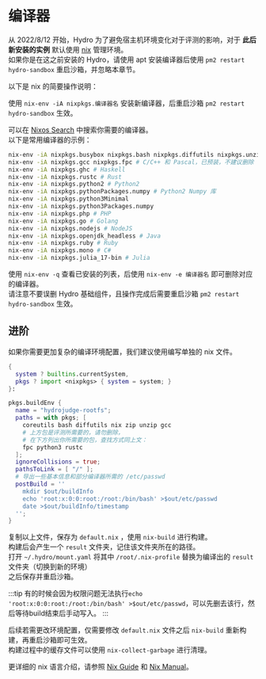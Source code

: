 # 编译器

从 2022/8/12 开始，Hydro 为了避免宿主机环境变化对于评测的影响，对于 **此后新安装的实例** 默认使用 [nix]() 管理环境。  
如果你是在这之前安装的 Hydro，请使用 apt 安装编译器后使用 `pm2 restart hydro-sandbox` 重启沙箱，并忽略本章节。

以下是 nix 的简要操作说明：

使用 `nix-env -iA nixpkgs.编译器名` 安装新编译器，后重启沙箱 `pm2 restart hydro-sandbox` 生效。

可以在 [Nixos Search](https://search.nixos.org/packages) 中搜索你需要的编译器。  
以下是常用编译器的示例：

```sh
nix-env -iA nixpkgs.busybox nixpkgs.bash nixpkgs.diffutils nixpkgs.unzip # 基础组件，已预装，不建议删除
nix-env -iA nixpkgs.gcc nixpkgs.fpc # C/C++ 和 Pascal，已预装，不建议删除
nix-env -iA nixpkgs.ghc # Haskell 
nix-env -iA nixpkgs.rustc # Rust
nix-env -iA nixpkgs.python2 # Python2
nix-env -iA nixpkgs.pythonPackages.numpy # Python2 Numpy 库
nix-env -iA nixpkgs.python3Minimal
nix-env -iA nixpkgs.python3Packages.numpy
nix-env -iA nixpkgs.php # PHP
nix-env -iA nixpkgs.go # Golang
nix-env -iA nixpkgs.nodejs # NodeJS
nix-env -iA nixpkgs.openjdk_headless # Java
nix-env -iA nixpkgs.ruby # Ruby
nix-env -iA nixpkgs.mono # C#
nix-env -iA nixpkgs.julia_17-bin # Julia
```

使用 `nix-env -q` 查看已安装的列表，后使用 `nix-env -e 编译器名` 即可删除对应的编译器。  
请注意不要误删 Hydro 基础组件，且操作完成后需要重启沙箱 `pm2 restart hydro-sandbox` 生效。

## 进阶

如果你需要更加复杂的编译环境配置，我们建议使用编写单独的 nix 文件。

```nix
{ 
  system ? builtins.currentSystem,
  pkgs ? import <nixpkgs> { system = system; }
}:

pkgs.buildEnv {
  name = "hydrojudge-rootfs";
  paths = with pkgs; [
    coreutils bash diffutils nix zip unzip gcc
    # 上方包是评测所需要的，请勿删除，
    # 在下方列出你所需要的包，查找方式同上文：
    fpc python3 rustc
  ];
  ignoreCollisions = true;
  pathsToLink = [ "/" ];
  # 导出一些基本信息和部分编译器所需的 /etc/passwd
  postBuild = ''
    mkdir $out/buildInfo
    echo 'root:x:0:0:root:/root:/bin/bash' >$out/etc/passwd
    date >$out/buildInfo/timestamp
  '';
}
```

复制以上文件，保存为 `default.nix` ，使用 `nix-build` 进行构建。  
构建后会产生一个 `result` 文件夹，记住该文件夹所在的路径。  
打开 `~/.hydro/mount.yaml` 将其中 `/root/.nix-profile` 替换为编译出的 `result` 文件夹（切换到新的环境）  
之后保存并重启沙箱。  

:::tip
有的时候会因为权限问题无法执行`echo 'root:x:0:0:root:/root:/bin/bash' >$out/etc/passwd`，可以先删去该行，然后等待build结束后手动写入。
:::

后续若需更改环境配置，仅需要修改 `default.nix` 文件之后 `nix-build` 重新构建，再重启沙箱即可生效。  
构建过程中的缓存文件可以使用 `nix-collect-garbage` 进行清理。  

更详细的 nix 语言介绍，请参照 [Nix Guide](https://nixos.org/guides/nix-language.html) 和
[Nix Manual](https://nixos.org/manual/nix/stable/language/index.html)。
